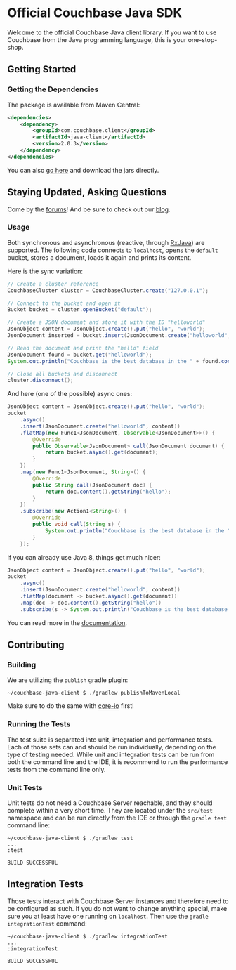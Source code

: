 # Official Couchbase Java SDK

Welcome to the official Couchbase Java client library. If you want to use Couchbase
from the Java programming language, this is your one-stop-shop.

## Getting Started

### Getting the Dependencies
The package is available from Maven Central:

```xml
<dependencies>
    <dependency>
        <groupId>com.couchbase.client</groupId>
        <artifactId>java-client</artifactId>
        <version>2.0.3</version>
    </dependency>
</dependencies>
```

You can also [go here](http://search.maven.org/#search%7Cga%7C1%7Cg%3A%22com.couchbase.client%22) and download
the jars directly.

## Staying Updated, Asking Questions
Come by the [forums](https://forums.couchbase.com/c/java-sdk)! And be sure to check out our
[blog](https://blog.couchbase.com).

### Usage
Both synchronous and asynchronous (reactive, through [RxJava](https://github.com/ReactiveX/RxJava)) are supported.
The following code connects to `localhost`, opens the `default` bucket, stores a document, loads it again and prints
its content.

Here is the sync variation:

```java
// Create a cluster reference
CouchbaseCluster cluster = CouchbaseCluster.create("127.0.0.1");

// Connect to the bucket and open it
Bucket bucket = cluster.openBucket("default");

// Create a JSON document and store it with the ID "helloworld"
JsonObject content = JsonObject.create().put("hello", "world");
JsonDocument inserted = bucket.insert(JsonDocument.create("helloworld", content));

// Read the document and print the "hello" field
JsonDocument found = bucket.get("helloworld");
System.out.println("Couchbase is the best database in the " + found.content().getString("hello"));

// Close all buckets and disconnect
cluster.disconnect();
```


And here (one of the possible) async ones:

```java
JsonObject content = JsonObject.create().put("hello", "world");
bucket
    .async()
    .insert(JsonDocument.create("helloworld", content))
    .flatMap(new Func1<JsonDocument, Observable<JsonDocument>>() {
        @Override
        public Observable<JsonDocument> call(JsonDocument document) {
            return bucket.async().get(document);
        }
    })
    .map(new Func1<JsonDocument, String>() {
        @Override
        public String call(JsonDocument doc) {
            return doc.content().getString("hello");
        }
    })
    .subscribe(new Action1<String>() {
        @Override
        public void call(String s) {
            System.out.println("Couchbase is the best database in the " + s);
        }
    });
```

If you can already use Java 8, things get much nicer:

```java
JsonObject content = JsonObject.create().put("hello", "world");
bucket
    .async()
    .insert(JsonDocument.create("helloworld", content))
    .flatMap(document -> bucket.async().get(document))
    .map(doc -> doc.content().getString("hello"))
    .subscribe(s -> System.out.println("Couchbase is the best database in the " + s));

```

You can read more in the [documentation](http://docs.couchbase.com/).

## Contributing

### Building
We are utilizing the `publish` gradle plugin:

```
~/couchbase-java-client $ ./gradlew publishToMavenLocal
```

Make sure to do the same with [core-io](https://github.com/couchbase/couchbase-jvm-core) first!

### Running the Tests
The test suite is separated into unit, integration and performance tests. Each of those sets can and should be run
individually, depending on the type of testing needed. While unit and integration tests can be run from both the
command line and the IDE, it is recommend to run the performance tests from the command line only.

### Unit Tests
Unit tests do not need a Couchbase Server reachable, and they should complete within a very short time. They are
located under the `src/test` namespace and can be run directly from the IDE or through the `gradle test` command line:

```
~/couchbase-java-client $ ./gradlew test
...
:test

BUILD SUCCESSFUL
```

## Integration Tests
Those tests interact with Couchbase Server instances and therefore need to be configured as such. If you do not want
to change anything special, make sure you at least have one running on `localhost`. Then use the `gradle integrationTest`
command:

```
~/couchbase-java-client $ ./gradlew integrationTest
...
:integrationTest

BUILD SUCCESSFUL
```
